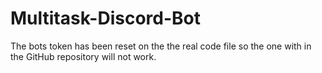 # Multitask-Discord-Bot
The bots token has been reset on the the real code file so the one with in the GitHub repository will not work.
